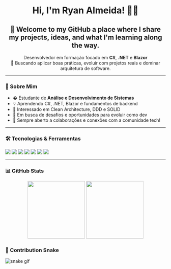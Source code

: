 

<h1 align="center">Hi, I'm Ryan Almeida! 👨‍💻</h1>
<h2 align="center">🌱 Welcome to my GitHub a place where I share my projects, ideas, and what I'm learning along the way.</h2>

<p align="center">
  Desenvolvedor em formação focado em <strong>C#</strong>, <strong>.NET</strong> e <strong>Blazor</strong><br>
  🎯 Buscando aplicar boas práticas, evoluir com projetos reais e dominar arquitetura de software.
</p>

---

### 🧠 Sobre Mim

- � Estudante de **Análise e Desenvolvimento de Sistemas**
- 💡 Aprendendo C#, .NET, Blazor e fundamentos de backend
- 🧱 Interessado em Clean Architecture, DDD e SOLID
- 🚀 Em busca de desafios e oportunidades para evoluir como dev
- 🤝 Sempre aberto a colaborações e conexões com a comunidade tech!

---

### 🛠️ Tecnologias & Ferramentas

<p align="left">
  <img src="https://img.shields.io/badge/C%23-68217A?style=for-the-badge&logo=c-sharp&logoColor=white"/>
  <img src="https://img.shields.io/badge/.NET-512BD4?style=for-the-badge&logo=dotnet&logoColor=white"/>
  <img src="https://img.shields.io/badge/Blazor-512BD4?style=for-the-badge&logo=blazor&logoColor=white"/>
<img src="https://img.shields.io/badge/Visual%20Studio%20Code-007ACC?style=for-the-badge&logo=visual-studio-code&logoColor=white"/>
  <img src="https://img.shields.io/badge/Visual%20Studio-5C2D91?style=for-the-badge&logo=visual-studio&logoColor=white"/>
  <img src="https://img.shields.io/badge/Git-F05032?style=for-the-badge&logo=git&logoColor=white"/>
  <img src="https://img.shields.io/badge/GitHub-181717?style=for-the-badge&logo=github&logoColor=white"/>
</p>

---

### 📊 GitHub Stats

<p align="center">
  <img height="180cm" src="https://github-readme-stats.vercel.app/api?username=ryanalmeida07&show_icons=true&theme=radical" />
  <img height="180cm" src="https://github-readme-stats.vercel.app/api/top-langs/?username=ryanalmeida07&layout=compact&theme=radical"/>
</p>

### 🐍 Contribution Snake

![snake gif](https://raw.githubusercontent.com/ryanalmeida07/ryanalmeida07/output/dist/github-contribution-grid-snake.svg)





